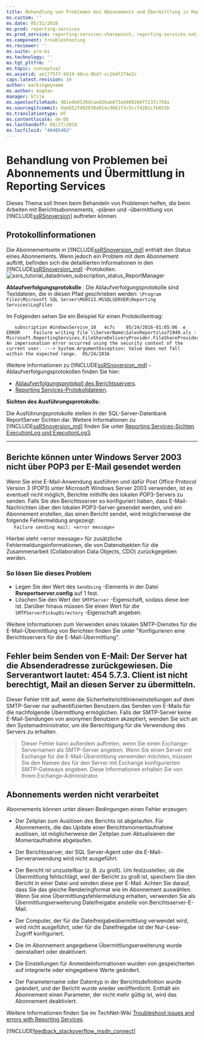 ```yaml
---
title: Behandlung von Problemen bei Abonnements und Übermittlung in Reporting Services | Microsoft-Dokumentation
ms.custom: ''
ms.date: 05/31/2016
ms.prod: reporting-services
ms.prod_service: reporting-services-sharepoint, reporting-services-native
ms.component: troubleshooting
ms.reviewer: ''
ms.suite: pro-bi
ms.technology: ''
ms.tgt_pltfrm: ''
ms.topic: conceptual
ms.assetid: ae1775f7-9919-48ca-8bd7-cc16df274e2c
caps.latest.revision: 16
author: markingmyname
ms.author: maghan
manager: kfile
ms.openlocfilehash: 901e9b6530dcae026ab6f3a4989260ff237c758a
ms.sourcegitcommit: 0ab652fd02039a014c9661f3c5ccf4281cfb025b
ms.translationtype: HT
ms.contentlocale: de-DE
ms.lasthandoff: 08/27/2018
ms.locfileid: "40405402"
---
```

# <a name="troubleshoot-reporting-services-subscriptions-and-delivery"></a>Behandlung von Problemen bei Abonnements und Übermittlung in Reporting Services
  
    
Dieses Thema soll Ihnen beim Behandeln von Problemen helfen, die beim Arbeiten mit Berichtsabonnements, -plänen und -übermittlung von [!INCLUDE[ssRSnoversion](../../includes/ssrsnoversion.md)] auftreten können.  
## <a name="log-information"></a>Protokollinformationen
 
Die Abonnementseite in [!INCLUDE[ssRSnoversion_md](../../includes/ssrsnoversion-md.md)] enthält den Status eines Abonnements. Wenn jedoch ein Problem mit dem Abonnement auftritt, befinden sich die detaillierten Informationen in den [!INCLUDE[ssRSnoversion_md](../../includes/ssrsnoversion-md.md)] -Protokollen. 
![ssrs_tutorial_datadriven_subscription_status_ReportManager](../../reporting-services/media/ssrs-tutorial-datadriven-subscription-status-reportmanager.png)

**Ablaufverfolgungsprotokolle** : Die Ablaufverfolgungsprotokolle sind Textdateien, die in diesen Pfad geschrieben werden: `\Program Files\Microsoft SQL Server\MSRS13.MSSQLSERVER\Reporting Services\LogFiles`

Im Folgenden sehen Sie ein Beispiel für einen Protokolleintrag:

```
   subscription WindowsService_10   4c7c    05/24/2016-01:05:06  e ERROR     Failure writing file \\ServerName\SalesReports\so71949.xls : Microsoft.ReportingServices.FileShareDeliveryProvider.FileShareProvider+NetworkErrorException: An impersonation error occurred using the security context of the current user. ---> System.ArgumentException: Value does not fall within the expected range.  05/24/2016
```
Weitere Informationen zu [!INCLUDE[ssRSnoversion_md](../../includes/ssrsnoversion-md.md)] -Ablaufverfolgungsprotokollen finden Sie hier: 
+ [Ablaufverfolgungsprotokoll des Berichtsservers](../../reporting-services/report-server/report-server-service-trace-log.md).
+ [Reporting Services-Protokolldateien](../../reporting-services/report-server/reporting-services-log-files-and-sources.md).

**Sichten des Ausführungsprotokolls:**

Die Ausführungsprotokolle stellen in der SQL-Server-Datenbank ReportServer Sichten dar. Weitere Informationen zu [!INCLUDE[ssRSnoversion_md](../../includes/ssrsnoversion-md.md)] finden Sie unter [Reporting Services-Sichten ExecutionLog und ExecutionLog3](../../reporting-services/report-server/report-server-executionlog-and-the-executionlog3-view.md).  

----------
## <a name="unable-to-send-reports-using-e-mail-with-windows-server-2003-and-pop3"></a>Berichte können unter Windows Server 2003 nicht über POP3 per E-Mail gesendet werden  
Wenn Sie eine E-Mail-Anwendung ausführen und dafür Post Office Protocol Version 3 (POP3) unter Microsoft Windows Server 2003 verwenden, ist es eventuell nicht möglich, Berichte mithilfe des lokalen POP3-Servers zu senden. Falls Sie den Berichtsserver so konfiguriert haben, dass E-Mail-Nachrichten über den lokalen POP3-Server gesendet werden, und ein Abonnement erstellen, das einen Bericht sendet, wird möglicherweise die folgende Fehlermeldung angezeigt:  
&nbsp;&nbsp;&nbsp;&nbsp;&nbsp;`Failure sending mail: <error message>`  
  
Hierbei steht \<error message> für zusätzliche Fehlermeldungsinformationen, die von Datenobjekten für die Zusammenarbeit (Collaboration Data Objects, CDO) zurückgegeben werden.  
  
### <a name="to-resolve-this-problem"></a>So lösen Sie dieses Problem  
* Legen Sie den Wert des `SendUsing` -Elements in der Datei **Rsreportserver.config** auf 1 fest.  
* Löschen Sie den Wert der `SMTPServer` -Eigenschaft, sodass diese leer ist. Darüber hinaus müssen Sie einen Wert für die `SMTPServerPickupDirectory` -Eigenschaft angeben.   
  
Weitere Informationen zum Verwenden eines lokalen SMTP-Dienstes für die E-Mail-Übermittlung von Berichten finden Sie unter "Konfigurieren eine Berichtsservers für die E-Mail-Übermittlung".  
  
## <a name="failure-sending-mail-the-server-rejected-the-sender-address-the-server-response-was-454-573-client-does-not-have-permission-to-submit-mail-to-this-server"></a>Fehler beim Senden von E-Mail: Der Server hat die Absenderadresse zurückgewiesen. Die Serverantwort lautet: 454 5.7.3. Client ist nicht berechtigt, Mail an diesen Server zu übermitteln.  
Dieser Fehler tritt auf, wenn die Sicherheitsrichtlinieneinstellungen auf dem SMTP-Server nur authentifizierten Benutzern das Senden von E-Mails für die nachfolgende Übermittlung ermöglichen. Falls der SMTP-Server keine E-Mail-Sendungen von anonymen Benutzern akzeptiert, wenden Sie sich an den Systemadministrator, um die Berechtigung für die Verwendung des Servers zu erhalten.  
> Dieser Fehler kann außerdem auftreten, wenn Sie einen Exchange-Servernamen als SMTP-Server angeben. Wenn Sie einen Server mit Exchange für die E-Mail-Übermittlung verwenden möchten, müssen Sie den Namen des für den Server mit Exchange konfigurierten SMTP-Gateways angeben. Diese Informationen erhalten Sie von Ihrem Exchange-Administrator.  
  
## <a name="subscriptions-are-not-processing"></a>Abonnements werden nicht verarbeitet  
Abonnements können unter diesen Bedingungen einen Fehler erzeugen:   
* Der Zeitplan zum Auslösen des Berichts ist abgelaufen. Für Abonnements, die das Update einer Berichtsmomentaufnahme auslösen, ist möglicherweise der Zeitplan zum Aktualisieren der Momentaufnahme abgelaufen.  
  
* Der Berichtsserver, der SQL Server-Agent oder die E-Mail-Serveranwendung wird nicht ausgeführt.  
* Der Bericht ist unzustellbar (z. B. zu groß). Um festzustellen, ob die Übermittlung fehlschlägt, weil der Bericht zu groß ist, speichern Sie den Bericht in einer Datei und senden diese per E-Mail. Achten Sie darauf, dass Sie das gleiche Renderingformat wie im Abonnement auswählen. Wenn Sie eine Übermittlungsfehlermeldung erhalten, verwenden Sie als Übermittlungserweiterung Dateifreigabe anstelle von Berichtsserver-E-Mail.  
* Der Computer, der für die Dateifreigabeübermittlung verwendet wird, wird nicht ausgeführt, oder für die Dateifreigabe ist der Nur-Lese-Zugriff konfiguriert.  
* Die im Abonnement angegebene Übermittlungserweiterung wurde deinstalliert oder deaktiviert.  
* Die Einstellungen für Anmeldeinformationen wurden von gespeicherten auf integrierte oder eingegebene Werte geändert.  
* Der Parametername oder Datentyp in der Berichtsdefinition wurde geändert, und der Bericht wurde wieder veröffentlicht. Enthält ein Abonnement einen Parameter, der nicht mehr gültig ist, wird das Abonnement deaktiviert.  
  
Weitere Informationen finden Sie im TechNet-Wiki [Troubleshoot issues and errors with Reporting Services](http://social.technet.microsoft.com/wiki/contents/articles/1633.ssrs-troubleshoot-issues-and-errors-with-reporting-services.aspx).  
  
  
    
  
  
  

[!INCLUDE[feedback_stackoverflow_msdn_connect](../../includes/feedback-stackoverflow-msdn-connect-md.md)]

